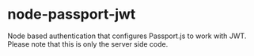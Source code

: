 # node-passport-jwt
Node based authentication that configures Passport.js to work with JWT. Please note that this is only the server side code.
